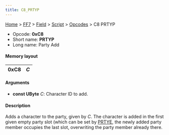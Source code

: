 ```yaml
---
title: C8_PRTYP
---
```


[Home](../../../../index.md) > [FF7](../../../../FF7.md) > [Field](../../../Field.md) > [Script](../../Script.md) > [Opcodes](../Opcodes.md) > C8 PRTYP

-   Opcode: **0xC8**
-   Short name: **PRTYP**
-   Long name: Party Add

#### Memory layout

| 0xC8 | *C* |
|------|-----|

#### Arguments

-   **const UByte** *C*: Character ID to add.

#### Description

Adds a character to the party, given by *C*. The character is added in the first given empty party slot (which can be set by [PRTYE](CA_PRTYE.md), the newly added party member occupies the last slot, overwriting the party member already there.
